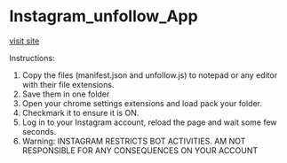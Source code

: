 # Instagram_unfollow_App
[visit site](https://kevinkutoyi.github.io/Instagram_unfollow_App/)

Instructions:
1. Copy the files (manifest.json and unfollow.js) to notepad or any editor with their file extensions.
2. Save them in one folder
3. Open your chrome settings extensions and load pack your folder.
4. Checkmark it to ensure it is ON.
5. Log in to your Instagram account, reload the page and wait some few seconds.
6. Warning: INSTAGRAM RESTRICTS BOT ACTIVITIES. AM NOT RESPONSIBLE FOR ANY CONSEQUENCES ON YOUR ACCOUNT
